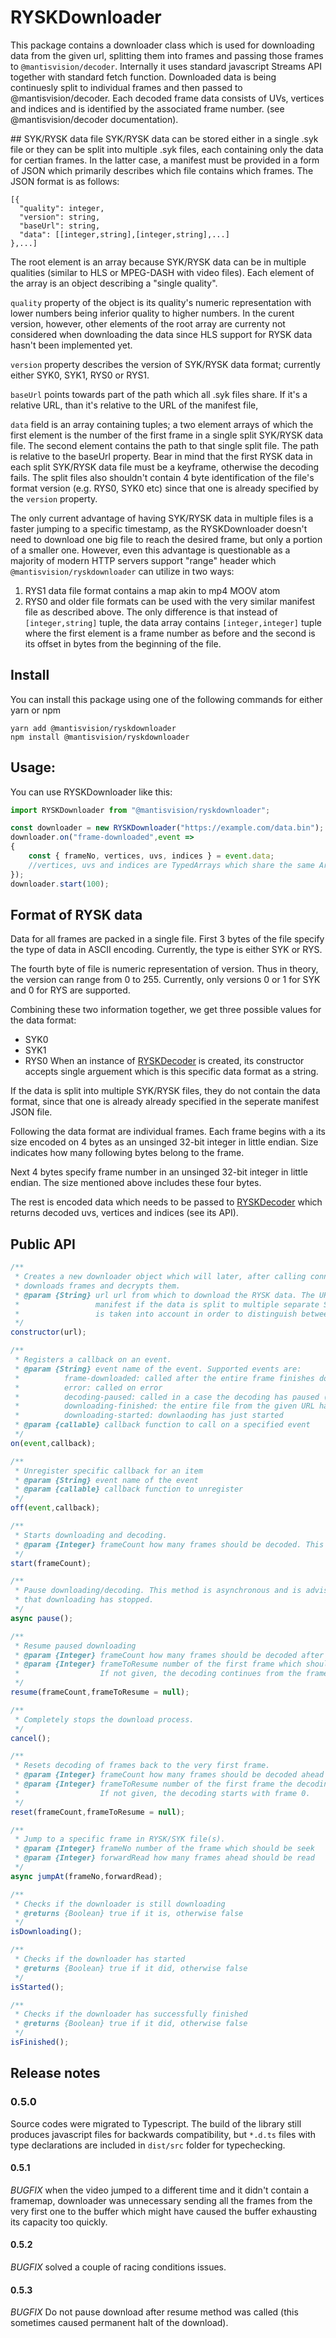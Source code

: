 # RYSKDownloader
This package contains a downloader class which is used for downloading data from the given url, splitting them into frames
and passing those frames to ``@mantisvision/decoder``. Internally it uses standard javascript Streams API together with standard fetch function.
Downloaded data is being continuesly split to individual frames and then passed to @mantisvision/decoder.
Each decoded frame data consists of UVs, vertices and indices and is identified by the associated frame number.
(see @mantisvision/decoder documentation).

## SYK/RYSK data file
SYK/RYSK data can be stored either in a single .syk file or they can be split into multiple .syk files, each containing
only the data for certian frames. In the latter case, a manifest must be provided in a form of JSON which primarily describes which
file contains which frames. The JSON format is as follows:
```
[{
  "quality": integer,
  "version": string,
  "baseUrl": string,
  "data": [[integer,string],[integer,string],...]
},...]
```
The root element is an array because SYK/RYSK data can be in multiple qualities (similar to HLS or MPEG-DASH with video
files). Each element of the array is an object describing a "single quality". 

``quality`` property of the object is its quality's
numeric representation with lower numbers being inferior quality to higher numbers. In the curent version, however, other
elements of the root array are currenty not considered when downloading the data since HLS support for RYSK data hasn't
been implemented yet.

``version`` property describes the version of SYK/RYSK data format; currently either SYK0, SYK1, RYS0 or RYS1.

``baseUrl`` points towards part of the path which all .syk files share. If it's a relative URL, than it's relative to
the URL of the manifest file,

``data`` field is an array containing tuples; a two element arrays of which the first element is the number of the first frame
in a single split SYK/RYSK data file. The second element contains the path to that single split file. The path is 
relative to the baseUrl property. Bear in mind that the first RYSK data in each split SYK/RYSK data file must be a keyframe,
otherwise the decoding fails. The split files also shouldn't contain 4 byte identification of the file's format version (e.g.
RYS0, SYK0 etc) since that one is already specified by the ``version`` property.

The only current advantage of having SYK/RYSK data in multiple files is a faster jumping to a specific timestamp, as
the RYSKDownloader doesn't need to download one big file to reach the desired frame, but only a portion of a smaller one.
However, even this advantage is questionable as a majority of modern HTTP servers support "range" header which
``@mantisvision/ryskdownloader`` can utilize in two ways:
1. RYS1 data file format contains a map akin to mp4 MOOV atom
2. RYS0 and older file formats can be used with the very similar manifest file as described above. The only difference is
that instead of ``[integer,string]`` tuple, the data array contains ``[integer,integer]`` tuple where the first element is
a frame number as before and the second is its offset in bytes from the beginning of the file.

## Install
You can install this package using one of the following commands for either yarn or npm
```
yarn add @mantisvision/ryskdownloader
npm install @mantisvision/ryskdownloader
```

## Usage:
You can use RYSKDownloader like this:
```javascript
import RYSKDownloader from "@mantisvision/ryskdownloader";

const downloader = new RYSKDownloader("https://example.com/data.bin");
downloader.on("frame-downloaded",event => 
{
	const { frameNo, vertices, uvs, indices } = event.data;
	//vertices, uvs and indices are TypedArrays which share the same ArrayBuffer.
});
downloader.start(100);
```

## Format of RYSK data
Data for all frames are packed in a single file. First 3 bytes of the file specify the type of data in ASCII encoding.
Currently, the type is either SYK or RYS.

The fourth byte of file is numeric representation of version. Thus in theory, the version can range from 0 to 255. Currently,
only versions 0 or 1 for SYK and 0 for RYS are supported.

Combining these two information together, we get three possible values for the data format:
* SYK0
* SYK1
* RYS0
When an instance of [RYSKDecoder](./decoder.md) is created, its constructor accepts single arguement which is this specific data
format as a string.

If the data is split into multiple SYK/RYSK files, they do not contain the data format, since that one is already
already specified in the seperate manifest JSON file.

Following the data format are individual frames. Each frame begins with a its size encoded on 4 bytes as an unsinged 32-bit integer
in little endian. Size indicates how many following bytes belong to the frame. 

Next 4 bytes specify frame number in an unsinged 32-bit integer in little endian. The size mentioned above includes these
four bytes.

The rest is encoded data which needs to be passed to [RYSKDecoder](./decoder.md) which returns decoded uvs, vertices
and indices (see its API).

## Public API
```javascript
/**
 * Creates a new downloader object which will later, after calling connect method, connects to a given url, 
 * downloads frames and decrypts them.
 * @param {String} url url from which to download the RYSK data. The URL points either to the data file or to the JSON
 *                 manifest if the data is split to multiple separate SYK/RYSK files. the end of the URL (i.e. .json extension)
 *                 is taken into account in order to distinguish between these two possibilities.
 */
constructor(url);
```
```javascript
/**
 * Registers a callback on an event.
 * @param {String} event name of the event. Supported events are:
 *			frame-downloaded: called after the entire frame finishes downloading
 *			error: called on error
 *			decoding-paused: called in a case the decoding has paused (e.g. enough frames ahead has been decoded)
 *			downloading-finished: the entire file from the given URL has been downloaded
 *			downloading-started: downlaoding has just started
 * @param {callable} callback function to call on a specified event
 */
on(event,callback);
```
```javascript
/**
 * Unregister specific callback for an item
 * @param {String} event name of the event
 * @param {callable} callback function to unregister
 */
off(event,callback);
```
```javascript
/**
 * Starts downloading and decoding.
 * @param {Integer} frameCount how many frames should be decoded. This is used so you don't unnecessary decode too many frames ahead.
 */
start(frameCount);
```
```javascript
/**
 * Pause downloading/decoding. This method is asynchronous and is advisable wait till the returned promises resolves to make sure
 * that downloading has stopped.
 */
async pause();
```
```javascript
/**
 * Resume paused downloading
 * @param {Integer} frameCount how many frames should be decoded after the downloading resumes
 * @param {Integer} frameToResume number of the first frame which should be decoded after the decoding is resumed. 
 *                  If not given, the decoding continues from the frame where it was paused.
 */
resume(frameCount,frameToResume = null);
```
```javascript
/**
 * Completely stops the download process.
 */
cancel();
```
```javascript
/**
 * Resets decoding of frames back to the very first frame.
 * @param {Integer} frameCount how many frames should be decoded ahead
 * @param {Integer} frameToResume number of the first frame the decoding starts with
 *                  If not given, the decoding starts with frame 0.
 */
reset(frameCount,frameToResume = null);
```
```javascript
/**
 * Jump to a specific frame in RYSK/SYK file(s).
 * @param {Integer} frameNo number of the frame which should be seek
 * @param {Integer} forwardRead how many frames ahead should be read 
 */
async jumpAt(frameNo,forwardRead);
```
```javascript
/**
 * Checks if the downloader is still downloading
 * @returns {Boolean} true if it is, otherwise false
 */
isDownloading();
```
```javascript
/**
 * Checks if the downloader has started
 * @returns {Boolean} true if it did, otherwise false
 */
isStarted();
```
```javascript
/**
 * Checks if the downloader has successfully finished
 * @returns {Boolean} true if it did, otherwise false
 */
isFinished();
```

## Release notes

### 0.5.0
Source codes were migrated to Typescript. The build of the library still produces javascript files for backwards
compatibility, but ``*.d.ts`` files with type declarations are included in ``dist/src`` folder for typechecking.

#### 0.5.1
*BUGFIX* when the video jumped to a different time and it didn't contain a framemap, downloader was unnecessary 
sending all the frames from the very first one to the buffer which might have caused the buffer exhausting its
capacity too quickly.

#### 0.5.2
*BUGFIX* solved a couple of racing conditions issues.

#### 0.5.3
*BUGFIX* Do not pause download after resume method was called (this sometimes caused permanent halt of the download).